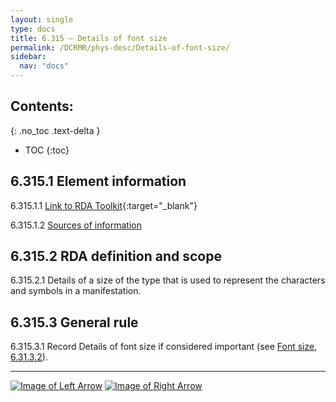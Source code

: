 ```yaml
---
layout: single
type: docs
title: 6.315 — Details of font size
permalink: /DCRMR/phys-desc/Details-of-font-size/
sidebar:
  nav: "docs"
---
```


## Contents:
{: .no_toc .text-delta }

- TOC
{:toc}

## 6.315.1 Element information

<a name="6.315.1.1">6.315.1.1</a> [Link to RDA Toolkit](https://beta.rdatoolkit.org/en-US_ala-d818f2c6-cced-357b-87ca-a4b482a249c4){:target="_blank"}

<a name="6.315.1.2">6.315.1.2</a> [Sources of information](/DCRMR/phys-desc/#6011-sources-of-information) 

## 6.315.2 RDA definition and scope

<a name="6.315.2.1">6.315.2.1</a> Details of a size of the type that is used to represent the characters and symbols in a manifestation.

## 6.315.3 General rule 

<a name="6.315.3.1">6.315.3.1</a> Record Details of font size if considered important (see [Font size, 6.31.3.2](/DCRMR/phys-desc/Font-size/#6.31.3.2)).

---

[![Image of Left Arrow](https://rbms-bsc.github.io/DCRMR/assets/pictures/navigation/Arrow_Left.png "6.31 — Font size")](/DCRMR/phys-desc/Font-size/) [![Image of Right Arrow](https://rbms-bsc.github.io/DCRMR/assets/pictures/navigation/Arrow_Right.png "6.32 — Type of binding")](/DCRMR/phys-desc/Type-of-binding/)